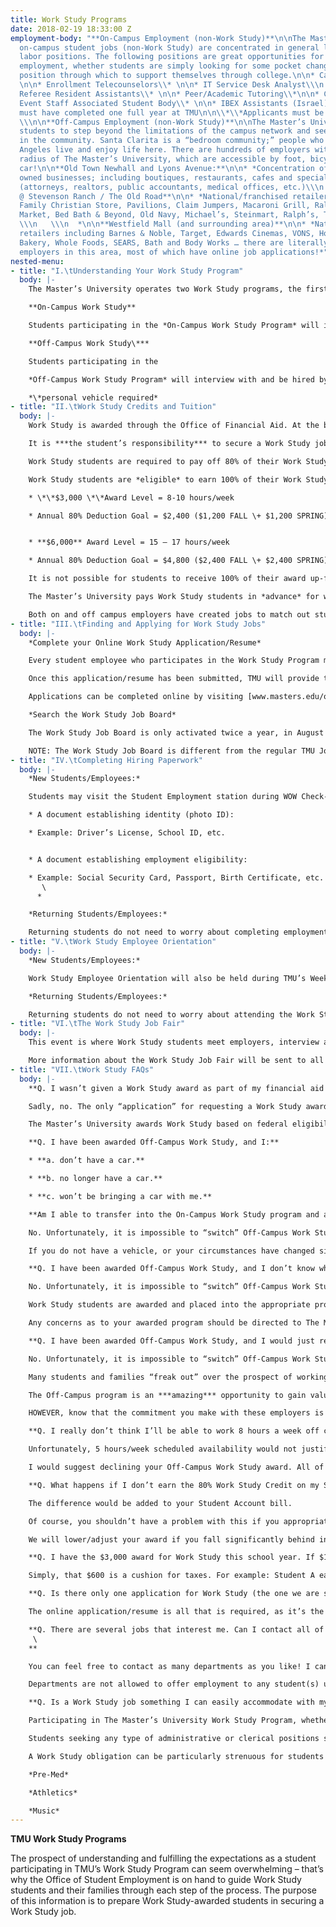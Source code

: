 ```yaml
---
title: Work Study Programs
date: 2018-02-19 18:33:00 Z
employment-body: "**On-Campus Employment (non-Work Study)**\n\nThe Master’s University
  on-campus student jobs (non-Work Study) are concentrated in general labor, and specialized
  labor positions. The following positions are great opportunities for non-Work Study
  employment, whether students are simply looking for some pocket change, or a part-time
  position through which to support themselves through college.\n\n* Cafeteria Worker
  \n\n* Enrollment Telecounselors\\* \n\n* IT Service Desk Analyst\\\n   Intramural
  Referee Resident Assistants\\* \n\n* Peer/Academic Tutoring\\*\n\n* Chapel or Athletic
  Event Staff Associated Student Body\\* \n\n* IBEX Assistants (Israel)\\*\\*\n\n\\*Applicants
  must have completed one full year at TMU\n\n\\*\\*Applicants must be attending IBEX\\\n
  \\\n\n**Off-Campus Employment (non-Work Study)**\n\nThe Master’s University encourages
  students to step beyond the limitations of the campus network and seek employment
  in the community. Santa Clarita is a “bedroom community;” people who work in Los
  Angeles live and enjoy life here. There are hundreds of employers within a 5-mile
  radius of The Master’s University, which are accessible by foot, bicycle, bus or
  car!\n\n**Old Town Newhall and Lyons Avenue:**\n\n* *Concentration of small, privately
  owned businesses; including boutiques, restaurants, cafes and specialized services
  (attorneys, realtors, public accountants, medical offices, etc.)\\\n   \\\n  *\n\n**Shops
  @ Stevenson Ranch / The Old Road**\n\n* *National/franchised retailers including
  Family Christian Store, Pavilions, Claim Jumpers, Macaroni Grill, Ralph’s, World
  Market, Bed Bath & Beyond, Old Navy, Michael’s, Steinmart, Ralph’s, Toys R Us, Goodwill
  \\\n   \\\n  *\n\n**Westfield Mall (and surrounding area)**\n\n* *National/franchised
  retailers including Barnes & Noble, Target, Edwards Cinemas, VONS, HomeGoods, Corner
  Bakery, Whole Foods, SEARS, Bath and Body Works … there are literally hundreds of
  employers in this area, most of which have online job applications!*"
nested-menu:
- title: "I.\tUnderstanding Your Work Study Program"
  body: |-
    The Master’s University operates two Work Study programs, the first being the On-Campus Work Study Program and the second being the Off-Campus Work Study Program. The Master’s University Office of Student Employment (OSE) is passionate about fortifying our student’s Biblical education in providing professional development outside the classroom as our students secure meaningful employment both inside the TMU campus, and outside in our local community.

    **On-Campus Work Study**

    Students participating in the *On-Campus Work Study Program* will interview with and be hired by the various departments in administration, academics and campus services to serve their campus and classmates.

    **Off-Campus Work Study\***

    Students participating in the

    *Off-Campus Work Study Program* will interview with and be hired by the various professional businesses, companies and ministries to serve their campus in the local community.

    *\*personal vehicle required*
- title: "II.\tWork Study Credits and Tuition"
  body: |-
    Work Study is awarded through the Office of Financial Aid. At the beginning of the semester, 80% of the students Work Study Award (by semester) is applied to their Student Account. Throughout the semester, the student will “work off” the amount applied in advance to their Student Account through their Work Study job.

    It is ***the student’s responsibility*** to secure a Work Study job to earn the amount applied to their Student Account. The Master’s University Office of Student Employment assists to provide Work Study students with job opportunities; we also partner with departmental supervisors and student employees in scheduling hours and tracking income so that the student employee remains on track to pay off the balance on their Student Account by the end of semester, or academic year.

    Work Study students are required to pay off 80% of their Work Study award.

    Work Study students are *eligible* to earn 100% of their Work Study award.

    * \*\*$3,000 \*\*Award Level = 8-10 hours/week

    * Annual 80% Deduction Goal = $2,400 ($1,200 FALL \+ $1,200 SPRING)\


    * **$6,000** Award Level = 15 – 17 hours/week

    * Annual 80% Deduction Goal = $4,800 ($2,400 FALL \+ $2,400 SPRING)

    It is not possible for students to receive 100% of their award up-front.

    The Master’s University pays Work Study students in *advance* for work they have yet to do! In addition, Work Study is taxable income, meaning that a student’s award level is $3,000 or $6,000 (depending upon your award) *before* taxes. Work Study students are exempt from all California state taxes (except in the case of unusually high earnings \[e.g. 25\+ hours a week\]).

    Both on and off campus employers have created jobs to match out student’s award levels, and are very flexible in scheduling students appropriately to reach their award level/goal. It’s important for students to communicate with their supervisor, or the Office of Student Employment, if at any time they feel they are falling behind in work or earnings.
- title: "III.\tFinding and Applying for Work Study Jobs"
  body: |-
    *Complete your Online Work Study Application/Resume*

    Every student employee who participates in the Work Study Program must complete an Online Work Study Application. Many of our students don’t have prior work histories, and that is fine! Students may include any part-time, summer or volunteer positions they’ve had, as well as mission trips, babysitting/tutoring jobs, and clubs (Boy/Girl Scouts, Awana, etc).

    Once this application/resume has been submitted, TMU will provide that information to potential supervisors and employers so they can review the student’s qualifications, and begin to prepare for the Work Study Job Fair, which is held annually during TMU’s Week of Welcome in August.

    Applications can be completed online by visiting [www.masters.edu/oseapply](http://www.masters.edu/oseapply). Students will need their MasterNet/Content Management login and password credentials to access the application. The “OSE Applicant” feature located on the left-hand column will link students to the Work Study Application.

    *Search the Work Study Job Board*

    The Work Study Job Board is only activated twice a year, in August and January. Currently awarded Work Study students are welcome to use the information posted on the Work Study Job Board to contact supervisors, gather job data and set up preliminary interviews for the Work Study Job Fair (in August), or if looking for a Spring-Only Work Study position (January).

    NOTE: The Work Study Job Board is different from the regular TMU Job Board, which is available to the public. The Work Study Job Board is only viewable by currently awarded Work Study students, and can only be accessed from MasterNet/Content Management.
- title: "IV.\tCompleting Hiring Paperwork"
  body: |-
    *New Students/Employees:*

    Students may visit the Student Employment station during WOW Check-In to complete their employment paperwork! In compliance with federal employment law, student employees must produce **two** valid and original forms of identification to authenticate identity and authorize employment; all documents of identification must be original as copies cannot be accepted!

    * A document establishing identity (photo ID):

    * Example: Driver’s License, School ID, etc.


    * A document establishing employment eligibility:

    * Example: Social Security Card, Passport, Birth Certificate, etc. *\
       \
      *

    *Returning Students/Employees:*

    Returning students do not need to worry about completing employment forms if they have worked for The Master’s University within the past year. Returning Students (but new to employment at TMU) can stop by the Office of Student Employment during their first week of school to complete any necessary paperwork.
- title: "V.\tWork Study Employee Orientation"
  body: |-
    *New Students/Employees:*

    Work Study Employee Orientation will also be held during TMU’s Week of Welcome. New Work Study students participating in WOW are **required** to attend. Work Study students should come individually, or with one family member, as seating is limited. We will review everything students will need to know about working at TMU at this orientation; including, employment paperwork and deadlines, timekeeping, payroll, interviewing tips, and how to prepare for the Work Study Job Fair.

    *Returning Students/Employees:*

    Returning students do not need to worry about attending the Work Study Employee Orientation if they are not attending WOW.
- title: "VI.\tThe Work Study Job Fair"
  body: |-
    This event is where Work Study students meet employers, interview and get hired all in the same day! Traditionally, the Work Study Job Fair is held on-campus the Friday afternoon of TMU’s Week of Welcome. Nearly all on-campus and off-campus employers will be in attendance. All hiring decisions cannot be finalized until the Work Study Job Fair, in fairness to all employers and student employees.

    More information about the Work Study Job Fair will be sent to all students participating in the Work Study Program as the start of the upcoming academic year draws near.
- title: "VII.\tWork Study FAQs"
  body: |-
    **Q. I wasn’t given a Work Study award as part of my financial aid package. Is there any way I can apply to join the program outside of Financial Aid?**

    Sadly, no. The only “application” for requesting a Work Study award is the FAFSA.

    The Master’s University awards Work Study based on federal eligibility (determined by the FAFSA), and on a first-come, first-served basis. The Office of Financial Aid will continue to award federally eligible students until our funds and positions are exhausted.

    **Q. I have been awarded Off-Campus Work Study, and I:**

    * **a. don’t have a car.**

    * **b. no longer have a car.**

    * **c. won’t be bringing a car with me.**

    **Am I able to transfer into the On-Campus Work Study program and apply for On-Campus Work Study jobs?**

    No. Unfortunately, it is impossible to “switch” Off-Campus Work Study students into the On-Campus Work Study program, as the on-campus program is currently at maximum capacity.

    If you do not have a vehicle, or your circumstances have changed since you completed the Financial Aid application, please contact our office as soon as possible and we’d be happy to walk you through other employment opportunities outside of the Work Study program.

    **Q. I have been awarded Off-Campus Work Study, and I don’t know why because I don’t have a car. This is an error in the way Financial Aid packaged me. Am I able to transfer into the on-campus program and apply for on campus jobs?**

    No. Unfortunately, it is impossible to “switch” Off-Campus Work Study students into the On-Campus Work Study program, as the on-campus program is currently at maximum capacity.

    Work Study students are awarded and placed into the appropriate program through the Office of Financial Aid. Work Study students are placed into the Off-Campus Work Study program if they indicate that they have a vehicle as part of their Financial Aid application.

    Any concerns as to your awarded program should be directed to The Master’s University Office of Financial Aid.

    **Q. I have been awarded Off-Campus Work Study, and I would just really *prefer* to hold a Work Study position on campus instead. Can I please transfer into the on-campus program and apply for on campus jobs?**

    No. Unfortunately, it is impossible to “switch” Off-Campus Work Study students into the On-Campus Work Study program, as the on-campus program is currently at maximum capacity.

    Many students and families “freak out” over the prospect of working off-campus – it’s not that scary! J All but one of our employers are within a 5-10 minute drive of the University (no freeway driving!); we bring the jobs to you, and we network for you, so all you need to do is show up at the Work Study Job Fair with a desire to work and make a positive impact for our Savior in our community!

    The Off-Campus program is an ***amazing*** opportunity to gain valuable skills, contacts and references from the professional business world. Many of our off-campus employers have hired TMU grads straight out of college, and have long standing relationships with the University.

    HOWEVER, know that the commitment you make with these employers is crucial – these are REAL jobs you’ll be filling, and in many ways you will be a community ambassador for The Master’s University and a Christian witness to a secular workplace.

    **Q. I really don’t think I’ll be able to work 8 hours a week off campus. Should I follow through with the online application and just pay off what I don’t work off at the end of the year, or should I give back the award because I can’t fit in 8-10 hours a week?**

    Unfortunately, 5 hours/week scheduled availability would not justify keeping a Work Study award.

    I would suggest declining your Off-Campus Work Study award. All of our off-campus employers are looking to hire work study students who can work *at least* 8 hours a week consistently; sadly, you may not be able to find an off-campus Work Study job with our employers because of your schedule.

    **Q. What happens if I don’t earn the 80% Work Study Credit on my Student Account by the end of the school year?**

    The difference would be added to your Student Account bill.

    Of course, you shouldn’t have a problem with this if you appropriately manage your schedule. We don’t want to charge any unworked Work Study amounts against your Student Account at the end of the year. Work Study students may contact the Office of Student Employment at any time to learn how to track your hours and earnings in real time so you can actively keep on top of your schedule, and manage the amount that will be charged back.

    We will lower/adjust your award if you fall significantly behind in your earnings.

    **Q. I have the $3,000 award for Work Study this school year. If $1,200 is applied to each semester, where does the last $600 go?**

    Simply, that $600 is a cushion for taxes. For example: Student A earned $3,000 (before taxes – award reached), and earned $2,965.46 (after taxes; this amount credited to Student Account); student paid $34.54 in federal taxes. We also try to cut our students a “grace zone” so there’s minimal financial impact if you’re a little short.

    **Q. Is there only one application for Work Study (the one we are supposed to fill out on Content Management)? If not, what other forms do we need to fill out?**

    The online application/resume is all that is required, as it’s the one made available to the employers, but we encourage students to put together a more detailed resume, which they can provide to employers as you narrow your job search, and to take to the Work Study Job Fair. There are HR/employment forms to complete, but you will not need to worry about those until you get here! We will have everything ready for you.

    **Q. There are several jobs that interest me. Can I contact all of them and get hired for a job before I arrive on campus? \
     \
    **

    You can feel free to contact as many departments as you like! I can’t guarantee when you’ll get a response right away though – in some cases it may be the same day, but keep in mind that many staff are extremely busy, away on mission trips or vacation and not able to respond right away.

    Departments are not allowed to offer employment to any student(s) until the Work Study Job Fair during WOW; this allows you the time to meet as many supervisors and departments as possible. However, keep in mind that you can only accept **one** job, and you must commit to that choice. “Returning” a job you accepted (completed hiring paperwork for, etc.) in favor of another job that comes later is not allowed, and in doing so risk forfeiture of your Work Study award.

    **Q. Is a Work Study job something I can easily accommodate with my school schedule?**

    Participating in The Master’s University Work Study Program, whether on or off campus, is an important commitment and one that should have priority as students work out their schedule and commitments for the upcoming school year. All TMU asks is that students be intentional and realistic with their goals and commitments, and plan accordingly.

    Students seeking any type of administrative or clerical positions should prepare blocks of time in their schedule during normal business hours (Monday – Friday, 8:00am – 5:00pm) for work. Students who have a week of tightly packed classes can fulfill their Work Study hours in the evenings or weekends by working for Athletics, or the Cafeteria.

    A Work Study obligation can be particularly strenuous for students in the following programs/majors; students enrolled in these academic programs should take extra time in preparing their schedule(s):

    *Pre-Med*

    *Athletics*

    *Music*
---
```


**TMU Work Study Programs**

The prospect of understanding and fulfilling the expectations as a student participating in TMU’s Work Study Program can seem overwhelming – that’s why the Office of Student Employment is on hand to guide Work Study students and their families through each step of the process. The purpose of this information is to prepare Work Study-awarded students in securing a Work Study job.